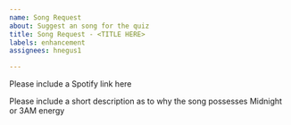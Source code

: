 ```yaml
---
name: Song Request
about: Suggest an song for the quiz
title: Song Request - <TITLE HERE>
labels: enhancement
assignees: hnegus1

---
```


Please include a Spotify link here

Please include a short description as to why the song possesses Midnight or 3AM energy
